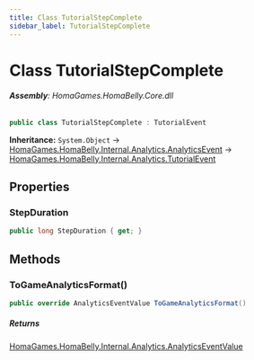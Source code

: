 ```yaml
---
title: Class TutorialStepComplete
sidebar_label: TutorialStepComplete
---
```

# Class TutorialStepComplete


###### **Assembly**: HomaGames.HomaBelly.Core.dll

```csharp title="Declaration"
public class TutorialStepComplete : TutorialEvent
```
**Inheritance:** `System.Object` -> [HomaGames.HomaBelly.Internal.Analytics.AnalyticsEvent](../HomaGames.HomaBelly.Internal.Analytics/AnalyticsEvent) -> [HomaGames.HomaBelly.Internal.Analytics.TutorialEvent](../HomaGames.HomaBelly.Internal.Analytics/TutorialEvent)

## Properties
### StepDuration


```csharp title="Declaration"
public long StepDuration { get; }
```
## Methods
### ToGameAnalyticsFormat()


```csharp title="Declaration"
public override AnalyticsEventValue ToGameAnalyticsFormat()
```

##### Returns

[HomaGames.HomaBelly.Internal.Analytics.AnalyticsEventValue](../HomaGames.HomaBelly.Internal.Analytics/AnalyticsEventValue)
